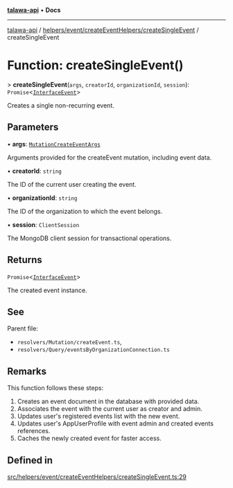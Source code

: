 [**talawa-api**](../../../../../README.md) • **Docs**

***

[talawa-api](../../../../../modules.md) / [helpers/event/createEventHelpers/createSingleEvent](../README.md) / createSingleEvent

# Function: createSingleEvent()

\> **createSingleEvent**(`args`, `creatorId`, `organizationId`, `session`): `Promise`\<[`InterfaceEvent`](../../../../../models/Event/interfaces/InterfaceEvent.md)\>

Creates a single non-recurring event.

## Parameters

• **args**: [`MutationCreateEventArgs`](../../../../../types/generatedGraphQLTypes/type-aliases/MutationCreateEventArgs.md)

Arguments provided for the createEvent mutation, including event data.

• **creatorId**: `string`

The ID of the current user creating the event.

• **organizationId**: `string`

The ID of the organization to which the event belongs.

• **session**: `ClientSession`

The MongoDB client session for transactional operations.

## Returns

`Promise`\<[`InterfaceEvent`](../../../../../models/Event/interfaces/InterfaceEvent.md)\>

The created event instance.

## See

Parent file:
- `resolvers/Mutation/createEvent.ts`,
- `resolvers/Query/eventsByOrganizationConnection.ts`

## Remarks

This function follows these steps:
1. Creates an event document in the database with provided data.
2. Associates the event with the current user as creator and admin.
3. Updates user's registered events list with the new event.
4. Updates user's AppUserProfile with event admin and created events references.
5. Caches the newly created event for faster access.

## Defined in

[src/helpers/event/createEventHelpers/createSingleEvent.ts:29](https://github.com/PalisadoesFoundation/talawa-api/blob/c952c7a3bfd4b8b910fbae10313f5402ade5a9d4/src/helpers/event/createEventHelpers/createSingleEvent.ts#L29)
